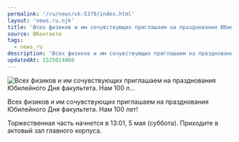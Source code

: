 ```yaml
---
permalink: '/ru/news/vk-5379/index.html'
layout: 'news.ru.njk'
title: 'Всех физиков и им сочувствующих приглашаем на празднования Юбилейного Дня факультета. Нам 100 л'
source: ВКонтакте
tags:
  - news_ru
description: 'Всех физиков и им сочувствующих приглашаем на празднования Юбилейного Дня факультета. Нам 100 л…'
updatedAt: 1525014060
---
```

![Всех физиков и им сочувствующих приглашаем на празднования Юбилейного Дня факультета. Нам 100 л…](https://sun9-63.userapi.com/impf/c846121/v846121186/36bee/iGaJuwqOAmU.jpg?size=1280x838&quality=96&sign=6df82517a7380ad07bd985b06626accb&c_uniq_tag=4i8-jwexUtBsBiQC6YIVDyan6OssNwyN3BXkfTpNQcs&type=album)

Всех физиков и им сочувствующих приглашаем на празднования Юбилейного Дня факультета. Нам 100 лет!

Торжественная часть начнется в 13:01, 5 мая (суббота). Приходите в актовый зал главного корпуса.
